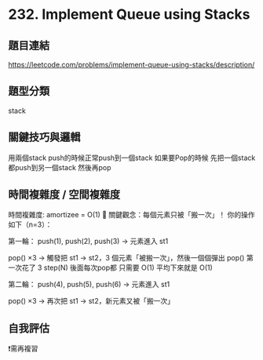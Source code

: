 # 232. Implement Queue using Stacks

## 題目連結
https://leetcode.com/problems/implement-queue-using-stacks/description/
## 題型分類
stack

## 關鍵技巧與邏輯
用兩個stack
push的時候正常push到一個stack
如果要Pop的時候 先把一個stack都push到另一個stack
然後再pop


## 時間複雜度 / 空間複雜度
時間複雜度: amortizee = O(1)
🧠 關鍵觀念：每個元素只被「搬一次」！
你的操作如下（n=3）：

第一輪：
push(1), push(2), push(3) → 元素進入 st1

pop() ×3 → 觸發把 st1 → st2，3 個元素「被搬一次」，然後一個個彈出
pop() 第一次花了 3 step(N)
後面每次pop都 只需要 O(1)
平均下來就是 O(1)


第二輪：
push(4), push(5), push(6) → 元素進入 st1

pop() ×3 → 再次把 st1 → st2，新元素又被「搬一次」



## 自我評估
❗️需再複習

